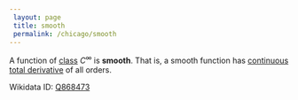 ```yaml
---
 layout: page
 title: smooth
 permalink: /chicago/smooth
---
```

A function of [class](https://defsmath.github.io/DefsMath/class) $C^{\infty}$ is **smooth**. That is, a smooth function has [continuous](https://defsmath.github.io/DefsMath/continuous) [total derivative](https://defsmath.github.io/DefsMath/differentiable) of all orders.

Wikidata ID: [Q868473](https://www.wikidata.org/wiki/Q868473)